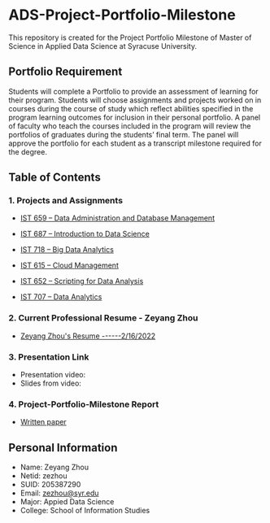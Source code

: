 # ADS-Project-Portfolio-Milestone
This repository is created for the Project Portfolio Milestone of Master of Science in Applied Data Science at Syracuse University. 

## Portfolio Requirement
Students will complete a Portfolio to provide an assessment of learning for their program. Students will choose assignments and projects worked on in courses during the course of study which reflect abilities specified in the program learning outcomes for inclusion in their personal portfolio. A panel of faculty who teach the courses included in the program will review the portfolios of graduates during the students’ final term. The panel will approve the portfolio for each student as a transcript milestone required for the degree.

## Table of Contents
### 1. Projects and Assignments
* [IST 659 – Data Administration and Database Management](https://github.com/wozhouwozhou/ADS-Project-Portfolio-Milestone/tree/main/IST%20659)

* [IST 687 – Introduction to Data Science](https://github.com/wozhouwozhou/ADS-Project-Portfolio-Milestone/tree/main/IST%20687)

* [IST 718 – Big Data Analytics](https://github.com/wozhouwozhou/ADS-Project-Portfolio-Milestone/tree/main/IST%20718)

* [IST 615 – Cloud Management](https://github.com/wozhouwozhou/ADS-Project-Portfolio-Milestone/tree/main/IST%20615)

* [IST 652 – Scripting for Data Analysis](https://github.com/wozhouwozhou/ADS-Project-Portfolio-Milestone/tree/main/IST%20652)

* [IST 707 – Data Analytics](https://github.com/wozhouwozhou/ADS-Project-Portfolio-Milestone/tree/main/IST%20707)
### 2. Current Professional Resume - Zeyang Zhou
* [Zeyang Zhou's Resume ------2/16/2022](https://github.com/wozhouwozhou/ADS-Project-Portfolio-Milestone/blob/main/Resume-Zeyang%20Zhou%20(Jason%20Zhou).pdf)

### 3. Presentation Link
* Presentation video:
* Slides from video: 
### 4. Project-Portfolio-Milestone Report
* [Written paper](https://github.com/wozhouwozhou/ADS-Project-Portfolio-Milestone/blob/main/ADS-Project-portfolio-milestone-zezhou.pdf)
## Personal Information
* Name: Zeyang Zhou
* Netid: zezhou
* SUID: 205387290
* Email: zezhou@syr.edu
* Major: Appied Data Science
* College: School of Information Studies
